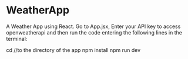 # WeatherApp

A Weather App using React.
Go to App.jsx, Enter your API key to access openweatherapi and then run the code entering the following lines in the terminal:

cd //to the directory of the app
npm install
npm run dev
